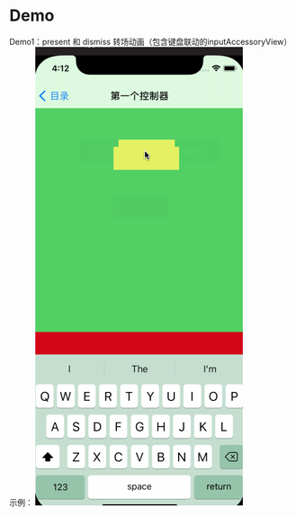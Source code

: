 # Demo

Demo1：present 和 dismiss 转场动画（包含键盘联动的inputAccessoryView）
示例：
![img](https://github.com/weexiaoqiang1987/Demo/blob/main/images-folder/transitionn.gif) 
